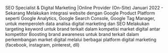 SEO Specialist & Digital Marketing |Online Provider (On-Site)
Januari 2022 - Sekarang
Melakukan integrasi website dengan Google Product Platform seperti Google Analytics, Google
Search Console, Google Tag Manager, untuk memperoleh data analisa digital marketing dan SEO
Melakukan targeting keyword untuk brand terkait dalam kompetisi market digital antar kompetitor
Boosting brand awareness untuk brand terkait dalam perkembangan market digital melalui berbagai
platform digital marketing (facebook, instagram, pinterest, dll)
